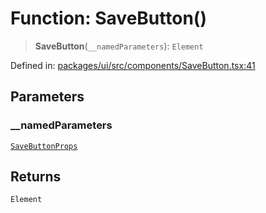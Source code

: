 # Function: SaveButton()

> **SaveButton**(`__namedParameters`): `Element`

Defined in: [packages/ui/src/components/SaveButton.tsx:41](https://github.com/laruss/react-text-game/blob/76cea889a7a8b8f7da18a22748a455531ab7ac4b/packages/ui/src/components/SaveButton.tsx#L41)

## Parameters

### \_\_namedParameters

[`SaveButtonProps`](../type-aliases/SaveButtonProps.md)

## Returns

`Element`
